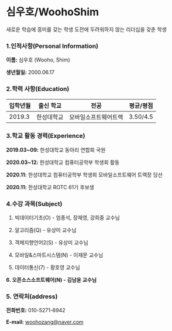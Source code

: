 # 심우호/WoohoShim
새로운 학습에 흥미를 갖는 학생
도전에 두려워하지 않는 리더십을 갖춘 학생

### 1.인적사항(Personal Information)  
  **이름:** 심우호 (Wooho, Shim)

  **생년월일:** 2000.06.17
  
### 2.학력 사항(Education)  

| 입학년월 | 출신 학교 |전공 | 평균/평점 | 
| :---         |    :---:   |    :---:      | :---:       |  
| 2019.3 | 한성대학교   |모바일소프트웨어트랙| 3.50/4.5 |

### 3.학교 활동 경력(Experience)
  **2019.03~09:** 한성대학교 동아리 연합회 국원  
  
  **2020.03~12:** 한성대학교 컴퓨터공학부 학생회 활동  
  
  **2020.11:** 한성대학교 컴퓨터공학부 학생회 모바일소프트웨어 트랙장 당선  
  
  **2020.11:** 한성대학교 ROTC 61기 후보생
  
### 4.수강 과목(Subject)
  1. 빅데이터기초(O) - 엄종석, 장재영, 강희중 교수님  
  
  2. 알고리즘(Q) - 유상미 교수님  
  
  3. 객체지향언어2(S) - 유상미 교수님  
  
  4. 모바일&스마트시스템(N) - 이재문 교수님  
  
  5. 데이터통신(7) - 황호영 교수님  
    
   **6. 오픈소스소프트웨어(N) - 김남윤 교수님**
  
### 5. 연락처(address)
  **전화번호:** 010-5271-6942  
  
  **E-mail:** woohozang@naver.com
